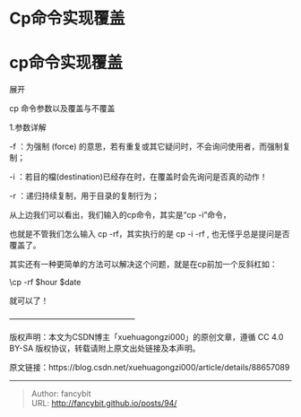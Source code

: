 # Cp命令实现覆盖

<div class="header"><h1 class="single-title animate__animated animate__pulse animate__faster">cp命令实现覆盖</h1></div>

<div class="content" id="content"><p>展开</p><p>cp 命令参数以及覆盖与不覆盖</p><p>1.参数详解</p><p>-f&nbsp;：为强制 (force) 的意思，若有重复或其它疑问时，不会询问使用者，而强制复制；</p><p>-i&nbsp;：若目的檔(destination)已经存在时，在覆盖时会先询问是否真的动作！</p><p>-r&nbsp;：递归持续复制，用于目录的复制行为；</p><p>从上边我们可以看出，我们输入的cp命令，其实是“cp -i”命令，</p><p>也就是不管我们怎么输入 cp -rf，其实执行的是 cp -i -rf , 也无怪乎总是提问是否覆盖了。</p><p>其实还有一种更简单的方法可以解决这个问题，就是在cp前加一个反斜杠如：</p><p>\cp -rf $hour $date</p><p>就可以了！</p><p>————————————————</p><p>版权声明：本文为CSDN博主「xuehuagongzi000」的原创文章，遵循 CC 4.0 BY-SA 版权协议，转载请附上原文出处链接及本声明。</p><p>原文链接：https://blog.csdn.net/xuehuagongzi000/article/details/88657089</p><!-- raw HTML omitted --></div>



---

> Author: fancybit  
> URL: http://fancybit.github.io/posts/94/  

